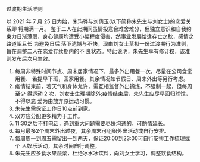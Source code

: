 过渡期生活准则

以 2021 年 7 月 25 日为始，朱玙骅与刘倩玉(以下简称朱先生与刘女士)的恋爱关系即 将期满一月。
鉴于二人在此期间虽情投意合难舍难分，但独立意识和自我约束力日渐薄弱，身心健康均遭受小幅程度侵害，然事业发展恰逢存亡之秋，感情之路道阻且长
为避免日后 落下遗憾与不快，现由刘女士草拟一份过渡期行为准则，旨在调整二人在恋爱存续期内的不 良状态。特此说明，朱先生享有修订权，该准则发布后次月生效。

1. 每周非特殊时间节点、周末居家情况下，最多外出用餐一次，尽量在公司食堂用餐、 若提早下班，回家用餐。其余情况如节假日、周末外出等另行考虑。
2. 疫情结束前，若天气和身体允许，需互相监督外出锻炼，不强制一起，但每周至少 得运动 2 次，刘女士生理期除外;疫情结束后，朱先生应尽早回归球馆，不得以恋 爱为由放弃原运动习惯。
3. 朱先生需保证工作日10点前到家。
4. 双方应分配更多精力于工作。
5. 11:30之后不打电话，遇到重大问题需要尽快沟通的，可酌情延长。
6. 每月最多2个周末外出过夜，其余周末可组织外出活动或自行安排。
7. 每周周一到周五需留出一到两天，保证20:00到23:00可自行安排工作梳理或个
    人娱乐活动，其余时间自行调整。
8. 朱先生应多食水果蔬菜，杜绝冰水冰饮料，向刘女士学习，调整饮食结构。
